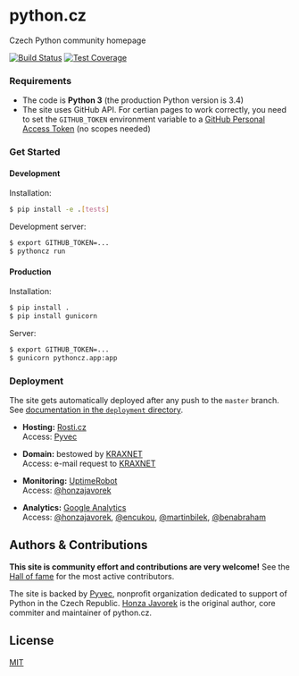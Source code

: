 
# python.cz

Czech Python community homepage

[![Build Status](https://travis-ci.org/pyvec/python.cz.svg?branch=master)](https://travis-ci.org/pyvec/python.cz)
[![Test Coverage](https://coveralls.io/repos/github/pyvec/python.cz/badge.svg?branch=master)](https://coveralls.io/github/pyvec/python.cz?branch=master)

### Requirements

-  The code is **Python 3** (the production Python version is 3.4)
-  The site uses GitHub API. For certian pages to work correctly, you need to set the `GITHUB_TOKEN` environment variable to a [GitHub Personal Access Token](https://github.com/settings/tokens) (no scopes needed)

### Get Started

#### Development

Installation:

```sh
$ pip install -e .[tests]
```

Development server:

```sh
$ export GITHUB_TOKEN=...
$ pythoncz run
```

#### Production

Installation:

```sh
$ pip install .
$ pip install gunicorn
```

Server:

```sh
$ export GITHUB_TOKEN=...
$ gunicorn pythoncz.app:app
```

### Deployment

The site gets automatically deployed after any push to the `master` branch. See [documentation in the `deployment` directory](deployment/README.md).

-   **Hosting:** [Rosti.cz](https://rosti.cz/)<br>
    Access: [Pyvec](http://pyvec.org/)

-   **Domain:** bestowed by [KRAXNET](http://www.kraxnet.cz/)<br>
    Access: e-mail request to [KRAXNET](http://www.kraxnet.cz/)

-   **Monitoring:** [UptimeRobot](https://uptimerobot.com/)<br>
    Access: [@honzajavorek](http://github.com/honzajavorek)

-   **Analytics:** [Google Analytics](http://www.google.com/analytics/)<br>
    Access: [@honzajavorek](http://github.com/honzajavorek), [@encukou](http://github.com/encukou), [@martinbilek](http://github.com/martinbilek), [@benabraham](http://github.com/benabraham)

## Authors & Contributions

**This site is community effort and contributions are very welcome!** See the [Hall of fame](https://github.com/pyvec/python.cz/graphs/contributors) for the most active contributors.

The site is backed by [Pyvec](http://pyvec.org/), nonprofit organization dedicated to support of Python in the Czech Republic. [Honza Javorek](http://github.com/honzajavorek) is the original author, core commiter and maintainer of python.cz.

## License

[MIT](LICENSE)
